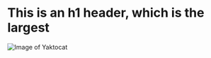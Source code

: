 # This is an h1 header, which is the largest
![Image of Yaktocat](https://raw.githubusercontent.com/fenago/communicate-using-markdown/master/yaktocat.png)
